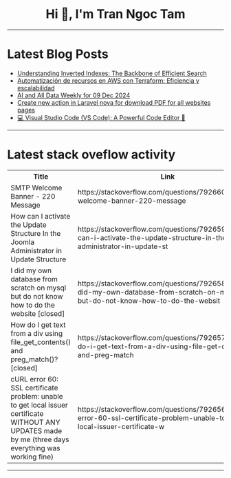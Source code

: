<h1 align="center">Hi 👋, I'm Tran Ngoc Tam</h1>

---

# Latest Blog Posts 
<!-- BLOG-POST-LIST:START -->
- [Understanding Inverted Indexes: The Backbone of Efficient Search](https://dev.to/surajvatsya/understanding-inverted-indexes-the-backbone-of-efficient-search-3hoe)
- [Automatización de recursos en AWS con Terraform: Eficiencia y escalabilidad](https://dev.to/briansuarezsantiago/automatizacion-de-recursos-en-aws-con-terraform-eficiencia-y-escalabilidad-17do)
- [AI and All Data Weekly for 09 Dec 2024](https://dev.to/timothy_spann_a41a639e47c/ai-and-all-data-weekly-for-09-dec-2024-3f9m)
- [Create new action in Laravel nova for download PDF for all websites pages](https://dev.to/dhyfullah_ghalebahmed_d1/create-new-action-in-laravel-nova-for-download-pdf-for-all-websites-pages-klh)
- [💻 Visual Studio Code &lpar;VS Code&rpar;: A Powerful Code Editor 🚀](https://dev.to/aniruddhaadak/visual-studio-code-vs-code-a-powerful-code-editor-417e)
<!-- BLOG-POST-LIST:END -->

---

# Latest stack oveflow activity
<table>
  <tr><th>Title</th><th>Link</th></tr>
  <!-- STACKOVERFLOW:START --><tr><td>SMTP Welcome Banner - 220 Message</td><td>https://stackoverflow.com/questions/79266011/smtp-welcome-banner-220-message</td></tr><tr><td>How can I activate the Update Structure In the Joomla Administrator in Update Structure</td><td>https://stackoverflow.com/questions/79265913/how-can-i-activate-the-update-structure-in-the-joomla-administrator-in-update-st</td></tr><tr><td>I did my own database from scratch on mysql but do not know how to do the website [closed]</td><td>https://stackoverflow.com/questions/79265809/i-did-my-own-database-from-scratch-on-mysql-but-do-not-know-how-to-do-the-websit</td></tr><tr><td>How do I get text from a div using file_get_contents&lpar;&rpar; and preg_match&lpar;&rpar;? [closed]</td><td>https://stackoverflow.com/questions/79265771/how-do-i-get-text-from-a-div-using-file-get-contents-and-preg-match</td></tr><tr><td>cURL error 60: SSL certificate problem: unable to get local issuer certificate WITHOUT ANY UPDATES made by me &lpar;three days everything was working fine&rpar;</td><td>https://stackoverflow.com/questions/79265684/curl-error-60-ssl-certificate-problem-unable-to-get-local-issuer-certificate-w</td></tr><!-- STACKOVERFLOW:END -->
</table>

---


